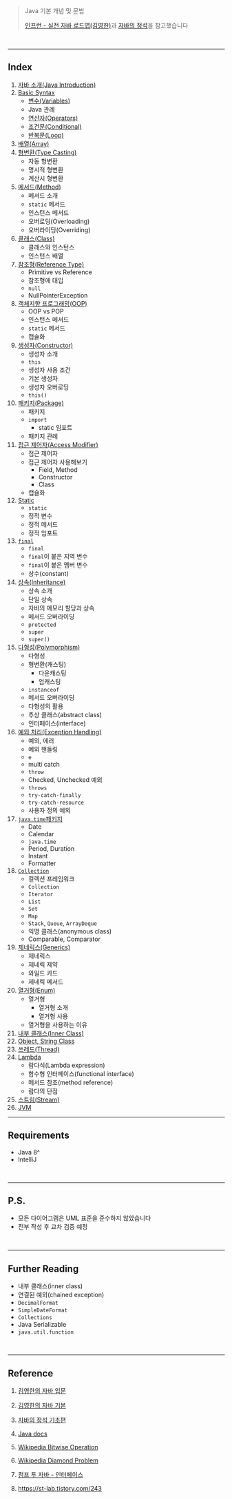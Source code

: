 > Java 기본 개념 및 문법
>
> [인프런 - 실전 자바 로드맵(김영한)](https://www.inflearn.com/roadmaps/744)과 [자바의 정석](https://www.youtube.com/watch?v=QcXLiwZPnJQ&list=PLW2UjW795-f6xWA2_MUhEVgPauhGl3xIp&index=135)을 참고했습니다

<br>

---

## Index

1. [자바 소개(Java Introduction)](https://github.com/seungki1011/Data-Engineering/tree/main/java/(001)%20Java%20Introduction)
2. [Basic Syntax](https://github.com/seungki1011/Data-Engineering/tree/main/java/(002)%20Basic%20Syntax)
   * [변수(Variables)](https://github.com/seungki1011/Data-Engineering/tree/main/java/(002)%20Basic%20Syntax#1-variables)
   * Java 관례
   * [연산자(Operators)](https://github.com/seungki1011/Data-Engineering/tree/main/java/(002)%20Basic%20Syntax#3-%EC%97%B0%EC%82%B0%EC%9E%90operators)
   * [조건문(Conditional)](https://github.com/seungki1011/Data-Engineering/tree/main/java/(002)%20Basic%20Syntax#4-%EC%A1%B0%EA%B1%B4%EB%AC%B8conditional)
   * [반복문(Loop)](https://github.com/seungki1011/Data-Engineering/tree/main/java/(002)%20Basic%20Syntax#5--%EB%B0%98%EB%B3%B5%EB%AC%B8loop)
3. [배열(Array)](https://github.com/seungki1011/Data-Engineering/tree/main/java/(003)%20Array)
4. [형변환(Type Casting)](https://github.com/seungki1011/Data-Engineering/tree/main/java/(004)%20Typecasting)
   * 자동 형변환
   * 명시적 형변환
   * 계산시 형변환
5. [메서드(Method)](https://github.com/seungki1011/Data-Engineering/tree/main/java/(005)%20Method)
   * 메서드 소개
   * `static` 메서드
   * 인스턴스 메서드
   * 오버로딩(Overloading)
   * 오버라이딩(Overriding)
6. [클래스(Class)](https://github.com/seungki1011/Data-Engineering/tree/main/java/(006)%20Class)
   * 클래스와 인스턴스
   * 인스턴스 배열
7. [참조형(Reference Type)](https://github.com/seungki1011/Data-Engineering/tree/main/java/(007)%20Reference%20Type)
   * Primitive vs Reference
   * 참조형에 대입
   * `null`
   * NullPointerException
8. [객체지향 프로그래밍(OOP)](https://github.com/seungki1011/Data-Engineering/tree/main/java/(008)%20OOP%20Introduction)
   * OOP vs POP
   * 인스턴스 메서드
   * `static` 메서드
   * 캡슐화
9. [생성자(Constructor)](https://github.com/seungki1011/Data-Engineering/tree/main/java/(009)%20Constructor)
   * 생성자 소개
   * `this`
   * 생성자 사용 조건
   * 기본 생성자
   * 생성자 오버로딩
   * `this()`
10. [패키지(Package)](https://github.com/seungki1011/Data-Engineering/tree/main/java/(010)%20Package)
    * 패키지
    * `import`
      * static 임포트
    * 패키지 관례
11. [접근 제어자(Access Modifier)](https://github.com/seungki1011/Data-Engineering/tree/main/java/(011)%20Access%20Modifier)
    * 접근 제어자
    * 접근 제어자 사용해보기
      * Field, Method
      * Constructor
      * Class
    * 캡슐화
12. [Static](https://github.com/seungki1011/Data-Engineering/tree/main/java/(012)%20Static)
    * `static`
    * 정적 변수
    * 정적 메서드
    * 정적 임포트
13. [```final```](https://github.com/seungki1011/Data-Engineering/tree/main/java/(013)%20Constant%2C%20final)
    * `final`
    * `final`이 붙은 지역 변수
    * `final`이 붙은 멤버 변수
    * 상수(constant)
14. [상속(Inheritance)](https://github.com/seungki1011/Data-Engineering/tree/main/java/(014)%20Inheritance)
    * 상속 소개
    * 단일 상속
    * 자바의 메모리 할당과 상속
    * 메서드 오버라이딩
    * `protected`
    * `super`
    * `super()`
15. [다형성(Polymorphism)](https://github.com/seungki1011/Data-Engineering/tree/main/java/(015)%20Polymorphism)
    * 다형성
    * 형변환(캐스팅)
      * 다운캐스팅
      * 업캐스팅
    * `instanceof`
    * 메서드 오버라이딩
    * 다형성의 활용
    * 추상 클래스(abstract class)
    * 인터페이스(interface)
16. [예외 처리(Exception Handling)](https://github.com/seungki1011/Data-Engineering/tree/main/java/(016)%20Exception)
    * 예외, 에러
    * 예외 핸들링
    * `e`
    * multi catch
    * `throw`
    * Checked, Unchecked 예외
    * `throws`
    * `try-catch-finally`
    * `try-catch-resource`
    * 사용자 정의 예외
17. [```java.time```패키지](https://github.com/seungki1011/Data-Engineering/tree/main/java/(017)%20Date%20and%20Time)
    * Date
    * Calendar
    * `java.time`
    * Period, Duration
    * Instant
    * Formatter
18. [```Collection```](https://github.com/seungki1011/Data-Engineering/tree/main/java/(018)%20Collection)
    * 컬렉션 프레임워크
    * `Collection`
    * `Iterator`
    * `List`
    * `Set`
    * `Map`
    * `Stack`, `Queue`, `ArrayDeque`
    * 익명 클래스(anonymous class)
    * Comparable, Comparator
19. [제네릭스(Generics)](https://github.com/seungki1011/Data-Engineering/tree/main/java/(019)%20Generics)
    * 제네릭스
    * 제네릭 제약
    * 와일드 카드
    * 제네릭 메서드
20. [열거형(Enum)](https://github.com/seungki1011/Data-Engineering/tree/main/java/(020)%20Enum)
    * 열거형
      * 열거형 소개
      * 열거형 사용
    * 열거형을 사용하는 이유
21. [내부 클래스(Inner Class)](https://github.com/seungki1011/Data-Engineering/tree/main/java/(021)%20Inner%20Class)
22. [Object, String Class](https://github.com/seungki1011/Data-Engineering/tree/main/java/(022)%20Object%2C%20String%20Class)
23. [쓰레드(Thread)](https://github.com/seungki1011/Data-Engineering/tree/main/java/(023)%20Thread)
24. [Lambda](https://github.com/seungki1011/Data-Engineering/tree/main/java/(024)%20Lambda)
    * 람다식(Lambda expression)
    * 함수형 인터페이스(functional interface)
    * 메서드 참조(method reference)
    * 람다의 단점
25. [스트림(Stream)](https://github.com/seungki1011/Data-Engineering/tree/main/java/(025)%20Stream)
26. [JVM](https://github.com/seungki1011/Data-Engineering/tree/main/java/(026)%20JVM)

---

## Requirements

* Java 8^
* IntelliJ

<br>

---

## P.S.

* 모든 다이어그램은 UML 표준을 준수하지 않았습니다
* 전부 작성 후 교차 검증 예정

<br>

---

## Further Reading

* 내부 클래스(inner class)
* 연결된 예외(chained exception)
* ```DecimalFormat```
* ```SimpleDateFormat```
* ```Collections```
* Java Serializable
* `java.util.function`

<br>

---

## Reference

1. [김영한의 자바 입문](https://www.inflearn.com/course/%EA%B9%80%EC%98%81%ED%95%9C%EC%9D%98-%EC%9E%90%EB%B0%94-%EC%9E%85%EB%AC%B8)

2. [김영한의 자바 기본](https://www.inflearn.com/course/%EA%B9%80%EC%98%81%ED%95%9C%EC%9D%98-%EC%8B%A4%EC%A0%84-%EC%9E%90%EB%B0%94-%EA%B8%B0%EB%B3%B8%ED%8E%B8/dashboard)

3. [자바의 정석 기초편](https://www.youtube.com/user/MasterNKS)

4. [Java docs](https://docs.oracle.com/javase/8/docs/api/overview-summary.html)

5. [Wikipedia Bitwise Operation](https://en.wikipedia.org/wiki/Bitwise_operation)

6. [Wikipedia Diamond Problem](https://en.wikipedia.org/wiki/Multiple_inheritance#The_diamond_problem)

7. [점프 투 자바 - 인터페이스](https://wikidocs.net/217)

27. https://st-lab.tistory.com/243
